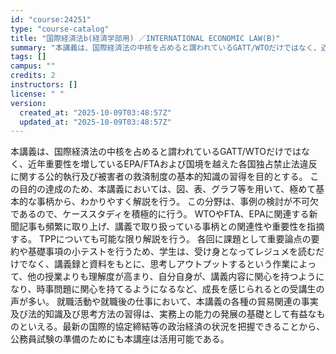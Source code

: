 ```yaml
---
id: "course:24251"
type: "course-catalog"
title: "国際経済法b(経済学部用) ／INTERNATIONAL ECONOMIC LAW(B)"
summary: "本講義は、国際経済法の中核を占めると謂われているGATT/WTOだけではなく、近年重要性を増しているEPA/FTAおよび国境を越えた各国独占禁止法違反に関する公的執行及び被害者の救済制度の基本的知識の習得を目的とする。 この目的の達成のため…"
tags: []
campus: ""
credits: 2
instructors: []
license: " "
version:
  created_at: "2025-10-09T03:48:57Z"
  updated_at: "2025-10-09T03:48:57Z"
---
```


本講義は、国際経済法の中核を占めると謂われているGATT/WTOだけではなく、近年重要性を増しているEPA/FTAおよび国境を越えた各国独占禁止法違反に関する公的執行及び被害者の救済制度の基本的知識の習得を目的とする。 この目的の達成のため、本講義においては、図、表、グラフ等を用いて、極めて基本的な事柄から、わかりやすく解説を行う。 この分野は、事例の検討が不可欠であるので、ケーススタディを積極的に行う。 WTOやFTA、EPAに関連する新聞記事も頻繁に取り上げ、講義で取り扱っている事柄との関連性や重要性を指摘する。 TPPについても可能な限り解説を行う。 各回に課題として重要論点の要約や基礎事項の小テストを行うため、学生は、受け身となってレジュメを読むだけでなく、講義録と資料をもとに、思考しアウトプットするという作業によって、他の授業よりも理解度が高まり、自分自身が、講義内容に関心を持つようになり、時事問題に関心を持てるようになるなど、成長を感じられるとの受講生の声が多い。 就職活動や就職後の仕事において、本講義の各種の貿易関連の事実及び法的知識及び思考方法の習得は、実務上の能力の発展の基礎として有益なものといえる。最新の国際的協定締結等の政治経済の状況を把握できることから、公務員試験の準備のためにも本講座は活用可能である。
